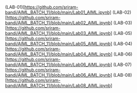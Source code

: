 (LAB-01)[https://github.com/sriram-bandi/AIML_BATCH_11/blob/main/Lab01_AIML.ipynb]
(LAB-02)[https://github.com/sriram-bandi/AIML_BATCH_11/blob/main/Lab02_AIML.ipynb]
(LAB-03)[https://github.com/sriram-bandi/AIML_BATCH_11/blob/main/Lab03_AIML.ipynb]
(LAB-05)[https://github.com/sriram-bandi/AIML_BATCH_11/blob/main/Lab05_AIML.ipynb]
(LAB-04)[https://github.com/sriram-bandi/AIML_BATCH_11/blob/main/Lab04_AIML.ipynb]
(LAB-06)[https://github.com/sriram-bandi/AIML_BATCH_11/blob/main/Lab06_AIML.ipynb]
(LAB-07)[https://github.com/sriram-bandi/AIML_BATCH_11/blob/main/Lab06_AIML.ipynb]
(LAB-08)[https://github.com/sriram-bandi/AIML_BATCH_11/blob/main/Lab08_AIML.ipynb]
